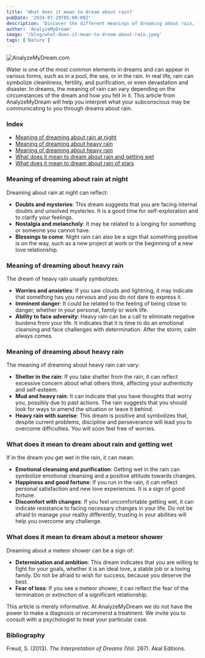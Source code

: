 ```yaml
---
title: 'What does it mean to dream about rain?'
pubDate: '2024-07-29T05:00:00Z'
description: 'Discover the different meanings of dreaming about rain, from night rain to meteor showers. Learn how these dreams reflect your personal emotions and situations.'
author: 'AnalyzeMyDream'
image: '/blog/what-does-it-mean-to-dream-about-rain.jpeg'
tags: ['Nature']
---
```


![AnalyzeMyDream.com](/blog/what-does-it-mean-to-dream-about-rain.jpeg)

Water is one of the most common elements in dreams and can appear in various forms, such as in a pool, the sea, or in the rain. In real life, rain can symbolize cleanliness, fertility, and purification, or even devastation and disaster. In dreams, the meaning of rain can vary depending on the circumstances of the dream and how you felt in it. This article from AnalyzeMyDream will help you interpret what your subconscious may be communicating to you through dreams about rain.

### Index

- [Meaning of dreaming about rain at night](#meaning-of-dreaming-about-rain-at-night)
- [Meaning of dreaming about heavy rain](#meaning-of-dreaming-about-heavy-rain)
- [Meaning of dreaming about heavy rain](#meaning-of-dreaming-about-abundant-rain)
- [What does it mean to dream about rain and getting wet](#what-does-it-mean-to-dream-about-rain-and-getting-wet)
- [What does it mean to dream about rain of stars](#what-does-it-mean-to-dream-about-rain-of-stars)

### Meaning of dreaming about rain at night

Dreaming about rain at night can reflect:

- **Doubts and mysteries**: This dream suggests that you are facing internal doubts and unsolved mysteries. It is a good time for self-exploration and to clarify your feelings.
- **Nostalgia and melancholy**: It may be related to a longing for something or someone you cannot have.
- **Blessings to come**: Night rain can also be a sign that something positive is on the way, such as a new project at work or the beginning of a new love relationship.

### Meaning of dreaming about heavy rain

The dream of heavy rain usually symbolizes:

- **Worries and anxieties**: If you saw clouds and lightning, it may indicate that something has you nervous and you do not dare to express it.
- **Imminent danger**: It could be related to the feeling of being close to danger, whether in your personal, family or work life.
- **Ability to face adversity**: Heavy rain can be a call to eliminate negative burdens from your life. It indicates that it is time to do an emotional cleansing and face challenges with determination. After the storm, calm always comes.

### Meaning of dreaming about heavy rain

The meaning of dreaming about heavy rain can vary:

- **Shelter in the rain**: If you take shelter from the rain, it can reflect excessive concern about what others think, affecting your authenticity and self-esteem.
- **Mud and heavy rain**: It can indicate that you have thoughts that worry you, possibly due to past actions. The rain suggests that you should look for ways to amend the situation or leave it behind.
- **Heavy rain with sunrise**: This dream is positive and symbolizes that, despite current problems, discipline and perseverance will lead you to overcome difficulties. You will soon feel free of worries.

### What does it mean to dream about rain and getting wet

If in the dream you get wet in the rain, it can mean:

- **Emotional cleansing and purification**: Getting wet in the rain can symbolize emotional cleansing and a positive attitude towards changes.
- **Happiness and good fortune**: If you run in the rain, it can reflect personal satisfaction and new love experiences. It is a sign of good fortune.
- **Discomfort with changes**: If you feel uncomfortable getting wet, it can indicate resistance to facing necessary changes in your life. Do not be afraid to manage your reality differently; trusting in your abilities will help you overcome any challenge.

### What does it mean to dream about a meteor shower

Dreaming about a meteor shower can be a sign of:

- **Determination and ambition**: This dream indicates that you are willing to fight for your goals, whether it is an ideal love, a stable job or a loving family. Do not be afraid to wish for success, because you deserve the best.
- **Fear of loss**: If you see a meteor shower, it can reflect the fear of the termination or extinction of a significant relationship.

This article is merely informative. At AnalyzeMyDream we do not have the power to make a diagnosis or recommend a treatment. We invite you to consult with a psychologist to treat your particular case.

### Bibliography

Freud, S. (2013). *The Interpretation of Dreams* (Vol. 267). Akal Editions.